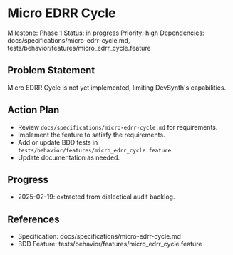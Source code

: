 # Micro EDRR Cycle
Milestone: Phase 1
Status: in progress
Priority: high
Dependencies: docs/specifications/micro-edrr-cycle.md, tests/behavior/features/micro_edrr_cycle.feature

## Problem Statement
Micro EDRR Cycle is not yet implemented, limiting DevSynth's capabilities.


## Action Plan
- Review `docs/specifications/micro-edrr-cycle.md` for requirements.
- Implement the feature to satisfy the requirements.
- Add or update BDD tests in `tests/behavior/features/micro_edrr_cycle.feature`.
- Update documentation as needed.

## Progress
- 2025-02-19: extracted from dialectical audit backlog.

## References
- Specification: docs/specifications/micro-edrr-cycle.md
- BDD Feature: tests/behavior/features/micro_edrr_cycle.feature
